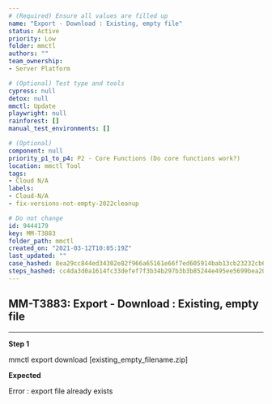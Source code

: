 ```yaml
---
# (Required) Ensure all values are filled up
name: "Export - Download : Existing, empty file"
status: Active
priority: Low
folder: mmctl
authors: ""
team_ownership: 
- Server Platform

# (Optional) Test type and tools
cypress: null
detox: null
mmctl: Update
playwright: null
rainforest: []
manual_test_environments: []

# (Optional)
component: null
priority_p1_to_p4: P2 - Core Functions (Do core functions work?)
location: mmctl Tool
tags: 
- Cloud N/A
labels: 
- Cloud-N/A
- fix-versions-not-empty-2022cleanup

# Do not change
id: 9444179
key: MM-T3883
folder_path: mmctl
created_on: "2021-03-12T10:05:19Z"
last_updated: ""
case_hashed: 8ea29cc844ed34302e82f966a65161e66f7ed605914bab13cb23232cb6344094610816124d1fea098c921f844705d890
steps_hashed: cc4da3d0a1614fc33defef7f3b34b297b3b3b85244e495ee5699bea20fc8c4e8f165c72111d41ed14a9692166675ea40
---
```


## MM-T3883: Export - Download : Existing, empty file

---

**Step 1**

mmctl export download \[existing\_empty\_filename.zip]

**Expected**

Error : export file already exists
